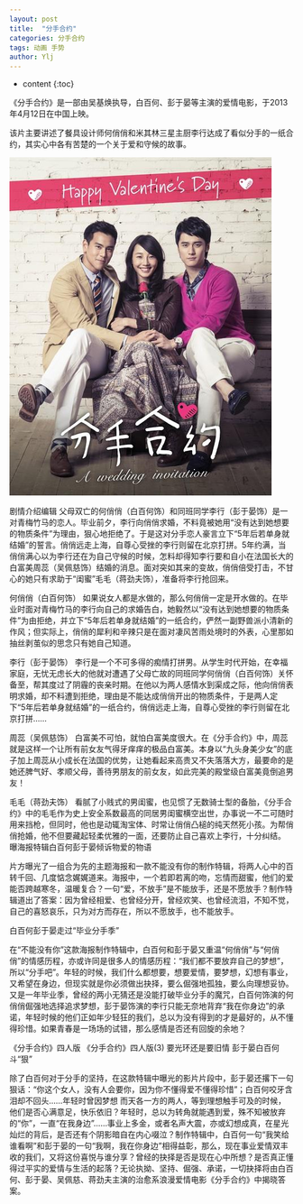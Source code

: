 ```yaml
---
layout: post
title:  "分手合约"
categories: 分手合约
tags: 动画 手势
author: Ylj
---
```


* content
{:toc}

《分手合约》是一部由吴基焕执导，白百何、彭于晏等主演的爱情电影，于2013年4月12日在中国上映。

该片主要讲述了餐具设计师何俏俏和米其林三星主厨李行达成了看似分手的一纸合约，其实心中各有苦楚的一个关于爱和守候的故事。

![image](https://github.com/double-digit/double-digit.github.io/raw/master/4.jpg)







剧情介绍编辑
父母双亡的何俏俏（白百何饰）和同班同学李行（彭于晏饰）是一对青梅竹马的恋人。毕业前夕，李行向俏俏求婚，不料竟被她用“没有达到她想要的物质条件”为理由，狠心地拒绝了。于是这对分手恋人豪言立下“5年后若单身就结婚”的誓言。俏俏远走上海，自尊心受挫的李行则留在北京打拼。5年约满，当俏俏满心以为李行还在为自己守候的时候，怎料却得知李行要和自小在法国长大的白富美周蕊（吴佩慈饰）结婚的消息。面对突如其来的变故，俏俏倍受打击，不甘心的她只有求助于“闺蜜”毛毛（蒋劲夫饰），准备将李行抢回来。

何俏俏（白百何饰）
如果说女人都是水做的，那么何俏俏一定是开水做的。在毕业时面对青梅竹马的李行向自己的求婚告白，她毅然以“没有达到她想要的物质条件”为由拒绝，并立下“5年后若单身就结婚”的一纸合约，俨然一副野兽派小清新的作风；但实际上，俏俏的犀利和辛辣只是在面对凄风苦雨处境时的外表，心里那如抽丝剥茧似的思念只有她自己知道。

李行（彭于晏饰）
李行是一个不可多得的痴情打拼男。从学生时代开始，在幸福家庭，无忧无虑长大的他就对遭遇了父母亡故的同班同学何俏俏（白百何饰）关怀备至，帮其度过了阴霾的丧亲时期。在他以为两人感情水到渠成之际，他向俏俏表明求婚，却不料遭到拒绝，理由是不能达成俏俏开出的物质条件，于是两人定下“5年后若单身就结婚”的一纸合约，俏俏远走上海，自尊心受挫的李行则留在北京打拼……

周蕊（吴佩慈饰）
白富美不可怕，就怕白富美度很大。在《分手合约》中，周蕊就是这样一个让所有前女友气得牙痒痒的极品白富美。本身以“九头身美少女”的底子加上周蕊从小成长在法国的优势，让她看起来高贵又不失落落大方，最要命的是她还脾气好、孝顺父母，善待男朋友的前女友，如此完美的殿堂级白富美竟倒追男友！

毛毛（蒋劲夫饰）
看腻了小贱式的男闺蜜，也见惯了无数骑士型的备胎，《分手合约》中的毛毛作为史上安全系数最高的同居男闺蜜横空出世，办事说一不二可随时用来挡枪，但同时，他也是动辄淘宝体、时常让俏俏凸槌的纯天然死小孩。为帮俏俏抢婚，他不但要藏起轻柔优雅的一面，还要防止自己喜欢上李行，十分纠结。
曝海报特辑白百何彭于晏倾诉物爱的物语

片方曝光了一组合为先的主题海报和一款不能没有你的制作特辑，将两人心中的百转千回、几度惦念娓娓道来。海报中，一个若即若离的吻，忘情而甜蜜，他们的爱能否跨越寒冬，温暖复合？一句“爱，不放手”是不能放手，还是不愿放手？制作特辑道出了答案：因为曾经相爱、也曾经分开，曾经欢笑、也曾经流泪，不知不觉，自己的喜怒哀乐，只为对方而存在，所以不愿放手，也不能放手。

白百何彭于晏走过“毕业分手季”

在“不能没有你”这款海报制作特辑中，白百何和彭于晏又重温“何俏俏”与“何俏俏”的情感历程，亦或许同是很多人的情感历程：“我们都不要放弃自己的梦想”，所以“分手吧”。年轻的时候，我们什么都想要，想要爱情，要梦想，幻想有事业，又希望在身边，但现实就是你必须做出抉择，要么倔强地孤独，要么向理想妥协。又是一年毕业季，曾经的两小无猜还是没能打破毕业分手的魔咒，白百何饰演的何俏俏倔强地选择追求梦想，彭于晏饰演的李行只能无奈地背弃“我在你身边”的承诺，年轻时候的他们正如年少轻狂的我们，总以为没有得到的才是最好的，从不懂得珍惜。如果青春是一场场的试错，那么感情是否还有回旋的余地？

《分手合约》四人版
《分手合约》四人版(3)
要光环还是要旧情 彭于晏白百何斗“狠”

除了白百何对于分手的坚持，在这款特辑中曝光的影片片段中，彭于晏还撂下一句狠话：“你这个女人，没有人会要你，因为你不懂得爱不懂得珍惜”；白百何咬牙含泪却不回头……年轻时曾因梦想 而天各一方的两人，等到理想触手可及的时候，他们是否心满意足，快乐依旧？年轻时，总以为转角就能遇到爱，殊不知被放弃的“你”，一直“在我身边”……事业上多金，或者名声大震，亦或幻想成真，在星光灿烂的背后，是否还有个阴影暗自在内心啜泣？制作特辑中，白百何一句“我笑给谁看啊”和彭于晏的一句“我啊，我在你身边”相得益彰，那么，现在事业爱情双丰收的我们，又将这份喜悦与谁分享？曾经的抉择是否是现在心中所想？是否真正懂得过平实的爱情与生活的起落？无论执拗、坚持、倔强、承诺，一切抉择将由白百何、彭于晏、吴佩慈、蒋劲夫主演的治愈系浪漫爱情电影《分手合约》中揭晓答案。


